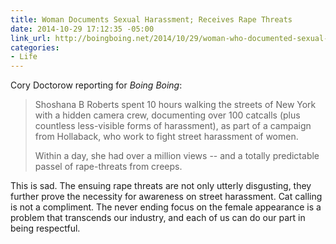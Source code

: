 ```yaml
---
title: Woman Documents Sexual Harassment; Receives Rape Threats
date: 2014-10-29 17:12:35 -05:00
link_url: http://boingboing.net/2014/10/29/woman-who-documented-sexual-ha.html
categories:
- Life
---
```


Cory Doctorow reporting for *Boing Boing*:

> Shoshana B Roberts spent 10 hours walking the streets of New York with a hidden camera crew, documenting over 100 catcalls (plus countless less-visible forms of harassment), as part of a campaign from Hollaback, who work to fight street harassment of women.
>
> Within a day, she had over a million views -- and a totally predictable passel of rape-threats from creeps.

This is sad. The ensuing rape threats are not only utterly disgusting, they further prove the necessity for awareness on street harassment. Cat calling is not a compliment. The never ending focus on the female appearance is a problem that transcends our industry, and each of us can do our part in being respectful.
